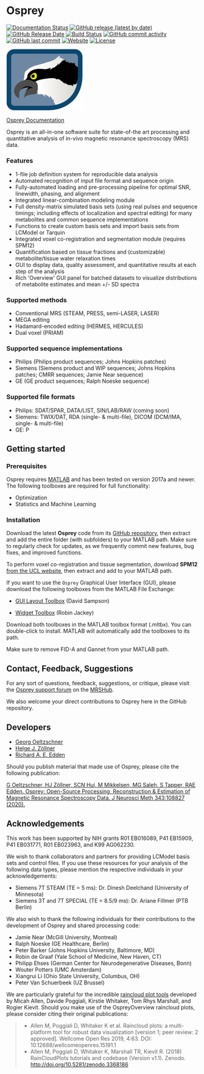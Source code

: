 # Osprey
[![Documentation Status](https://readthedocs.org/projects/osprey/badge/?version=latest)]([https://osprey-bids.readthedocs.io/en/latest/](https://schorschinho.github.io/osprey))
[![GitHub release (latest by date)](https://img.shields.io/github/v/release/schorschinho/osprey)](https://github.com/schorschinho/osprey/releases)
[![GitHub Release Date](https://img.shields.io/github/release-date/schorschinho/osprey)](https://github.com/schorschinho/osprey/releases)
[![Build Status](https://dev.azure.com/OspreyCI/Osprey/_apis/build/status/develop-pull?branchName=develop)](https://dev.azure.com/OspreyCI/Osprey/_build/latest?definitionId=1&branchName=develop)
[![GitHub commit activity](https://img.shields.io/github/commit-activity/m/schorschinho/osprey?foo=bar)](https://github.com/schorschinho/osprey/commits/develop)
[![GitHub last commit](https://img.shields.io/github/last-commit/schorschinho/osprey)](https://github.com/schorschinho/osprey/commits/develop)
[![Website](https://img.shields.io/website?down_color=lightgrey&down_message=offline&up_color=green&up_message=online&url=https%3A%2F%2Fschorschinho.github.io%2Fosprey)](https://schorschinho.github.io/osprey)
[![License](https://img.shields.io/github/license/schorschinho/osprey)](https://github.com/schorschinho/osprey/blob/develop/LICENSE.md)

<img src="graphics/osprey.png" alt="Osprey" width="200"/>

[Osprey Documentation](https://schorschinho.github.io/osprey)

Osprey is an all-in-one software suite for state-of-the art processing and
quantitative analysis of in-vivo magnetic resonance spectroscopy (MRS) data.

### Features
- 1-file job definition system for reproducible data analysis
- Automated recognition of input file format and sequence origin
- Fully-automated loading and pre-processing pipeline for optimal SNR, linewidth, phasing, and alignment
- Integrated linear-combination modeling module
- Full density-matrix simulated basis sets (using real pulses and sequence timings; including effects of localization and spectral editing) for many metabolites and common sequence implementations
- Functions to create custom basis sets and import basis sets from LCModel or Tarquin
- Integrated voxel co-registration and segmentation module (requires SPM12)
- Quantification based on tissue fractions and (customizable) metabolite/tissue water relaxation times
- GUI to display data, quality assessment, and quantitative results at each step of the analysis
- Rich 'Overview' GUI panel for batched datasets to visualize distributions of metabolite estimates and mean +/- SD spectra

### Supported methods
- Conventional MRS (STEAM, PRESS, semi-LASER, LASER)
- MEGA editing
- Hadamard-encoded editing (HERMES, HERCULES)
- Dual voxel (PRIAM)

### Supported sequence implementations
- Philips (Philips product sequences; Johns Hopkins patches)
- Siemens (Siemens product and WIP sequences; Johns Hopkins patches; CMRR sequences; Jamie Near sequence)
- GE (GE product sequences; Ralph Noeske sequence)

### Supported file formats
- Philips: SDAT/SPAR, DATA/LIST, SIN/LAB/RAW (coming soon)
- Siemens: TWIX/DAT, RDA (single- & multi-file), DICOM (DCM/IMA, single- & multi-file)
- GE: P

## Getting started

### Prerequisites

Osprey requires [MATLAB](https://www.mathworks.com/products/matlab.html) and
has been tested on version 2017a and newer. The following toolboxes are
required for full functionality:

- Optimization
- Statistics and Machine Learning

### Installation

Download the latest **Osprey** code from its [GitHub
repository](https://github.com/schorschinho/osprey), then extract and add the
entire folder (with subfolders) to your MATLAB path. Make sure to regularly
check for updates, as we frequently commit new features, bug fixes, and improved
functions.

To perform voxel co-registration and tissue segmentation, download **SPM12**
[from the UCL website](http://www.fil.ion.ucl.ac.uk/spm/software/spm12/), then
extract and add to your MATLAB path.

If you want to use the `Osprey` Graphical User Interface (GUI),
please download the following toolboxes from the MATLAB File Exchange:

- [GUI Layout Toolbox](https://www.mathworks.com/matlabcentral/fileexchange/47982-gui-layout-toolbox)
      (David Sampson)

- [Widget Toolbox](https://www.mathworks.com/matlabcentral/fileexchange/66235-widgets-toolbox)
      (Robin Jackey)

Download both toolboxes in the MATLAB toolbox format (.mltbx). You can
double-click to install. MATLAB will automatically add the toolboxes to its
path.

Make sure to remove FID-A and Gannet from your MATLAB path.

## Contact, Feedback, Suggestions

For any sort of questions, feedback, suggestions, or critique, please visit the [Osprey support forum](https://forum.mrshub.org/c/mrs-software/osprey/10) on the [MRSHub](https://www.mrshub.org).

We also welcome your direct contributions to Osprey here in the GitHub repository.

## Developers

- [Georg Oeltzschner](mailto:goeltzs1@jhu.edu)
- [Helge J. Zöllner](mailto:hzoelln2@jhu.edu)
- [Richard A. E. Edden](mailto:raee2@jhu.edu)

Should you publish material that made use of Osprey, please cite the following publication:

[G Oeltzschner, HJ Zöllner, SCN Hui, M Mikkelsen, MG Saleh, S Tapper, RAE Edden. Osprey: Open-Source Processing, Reconstruction  & Estimation of Magnetic Resonance Spectroscopy Data. J Neurosci Meth 343:108827 (2020).](https://doi.org/10.1016/j.jneumeth.2020.108827)

## Acknowledgements

This work has been supported by NIH grants R01 EB016089, P41 EB15909, P41 EB031771, R01 EB023963, and K99 AG062230.

We wish to thank collaborators and partners for providing LCModel basis sets and control files. If you use these resources for your analysis of the following data types, please mention the respective individuals in your acknowledgements:
- Siemens 7T STEAM (TE = 5 ms): Dr. Dinesh Deelchand (University of Minnesota)
- Siemens 3T and 7T SPECIAL (TE = 8.5/9 ms): Dr. Ariane Fillmer (PTB Berlin)

We also wish to thank the following individuals for their contributions to the
development of Osprey and shared processing code:

- Jamie Near (McGill University, Montreal)
- Ralph Noeske (GE Healthcare, Berlin)
- Peter Barker (Johns Hopkins University, Baltimore, MD)
- Robin de Graaf (Yale School of Medicine, New Haven, CT)
- Philipp Ehses (German Center for Neurodegenerative Diseases, Bonn)
- Wouter Potters (UMC Amsterdam)
- Xiangrui Li (Ohio State University, Columbus, OH)
- Peter Van Schuerbeek (UZ Brussel)

We are particularly grateful for the incredible [raincloud plot tools](https://github.com/RainCloudPlots/RainCloudPlots) developed by Micah Allen, Davide Poggiali, Kirstie Whitaker, Tom Rhys Marshall, and Rogier Kievit. Should you make use of the OspreyOverview raincloud plots, please consider citing their original publications:

>    * Allen M, Poggiali D, Whitaker K et al. Raincloud plots: a multi-platform tool for robust data
> visualization [version 1; peer review: 2 approved].
> Wellcome Open Res 2019, 4:63. DOI: 10.12688/wellcomeopenres.15191.1
>    * Allen M, Poggiali D, Whitaker K, Marshall TR, Kievit R. (2018) RainCloudPlots tutorials and codebase (Version v1.1). Zenodo. http://doi.org/10.5281/zenodo.3368186
